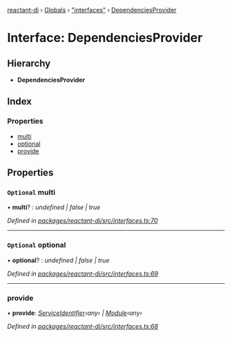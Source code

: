 [reactant-di](../README.md) › [Globals](../globals.md) › ["interfaces"](../modules/_interfaces_.md) › [DependenciesProvider](_interfaces_.dependenciesprovider.md)

# Interface: DependenciesProvider

## Hierarchy

* **DependenciesProvider**

## Index

### Properties

* [multi](_interfaces_.dependenciesprovider.md#optional-multi)
* [optional](_interfaces_.dependenciesprovider.md#optional-optional)
* [provide](_interfaces_.dependenciesprovider.md#provide)

## Properties

### `Optional` multi

• **multi**? : *undefined | false | true*

*Defined in [packages/reactant-di/src/interfaces.ts:70](https://github.com/unadlib/reactant/blob/26375f9/packages/reactant-di/src/interfaces.ts#L70)*

___

### `Optional` optional

• **optional**? : *undefined | false | true*

*Defined in [packages/reactant-di/src/interfaces.ts:69](https://github.com/unadlib/reactant/blob/26375f9/packages/reactant-di/src/interfaces.ts#L69)*

___

###  provide

• **provide**: *[ServiceIdentifier](../modules/_interfaces_.md#serviceidentifier)‹any› | [Module](_interfaces_.module.md)‹any›*

*Defined in [packages/reactant-di/src/interfaces.ts:68](https://github.com/unadlib/reactant/blob/26375f9/packages/reactant-di/src/interfaces.ts#L68)*
